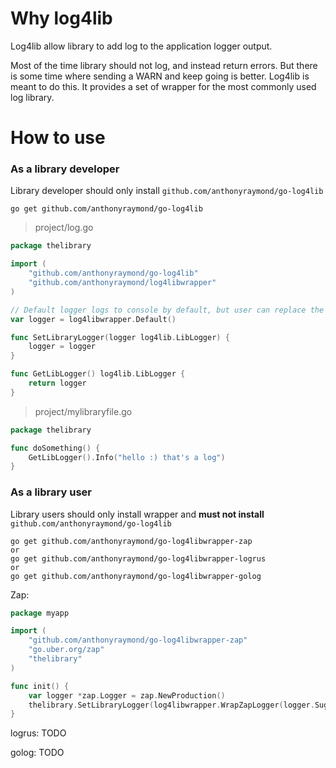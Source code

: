 # Why log4lib
Log4lib allow library to add log to the application logger output.

Most of the time library should not log, and instead return errors. But there is some time where sending a WARN and keep going is better. Log4lib is meant to do this.
It provides a set of wrapper for the most commonly used log library.

# How to use
### As a library developer
Library developer should only install `github.com/anthonyraymond/go-log4lib`
```shell script
go get github.com/anthonyraymond/go-log4lib
```

>project/log.go
```go
package thelibrary

import (
    "github.com/anthonyraymond/go-log4lib"
    "github.com/anthonyraymond/log4libwrapper"
)

// Default logger logs to console by default, but user can replace the logger using the SetLibraryLogger()
var logger = log4libwrapper.Default()

func SetLibraryLogger(logger log4lib.LibLogger) {
	logger = logger
}

func GetLibLogger() log4lib.LibLogger {
	return logger
}
```

>project/mylibraryfile.go
```go
package thelibrary

func doSomething() {
    GetLibLogger().Info("hello :) that's a log")
}
```

### As a library user
Library users should only install wrapper and **must not install** `github.com/anthonyraymond/go-log4lib`

```shell script
go get github.com/anthonyraymond/go-log4libwrapper-zap
or
go get github.com/anthonyraymond/go-log4libwrapper-logrus
or
go get github.com/anthonyraymond/go-log4libwrapper-golog
```


Zap:
```go
package myapp

import (
    "github.com/anthonyraymond/go-log4libwrapper-zap"
    "go.uber.org/zap"
    "thelibrary"
)

func init() {
    var logger *zap.Logger = zap.NewProduction()
    thelibrary.SetLibraryLogger(log4libwrapper.WrapZapLogger(logger.Sugar()))
}

```

logrus:
TODO

golog:
TODO